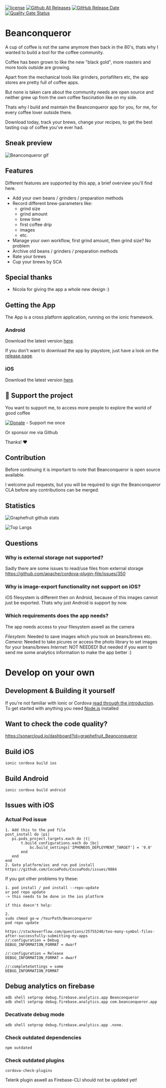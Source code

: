 [![license](https://img.shields.io/badge/license-GPL%203.0-brightgreen.svg)](https://www.gnu.org/licenses/gpl-3.0.en.html) [![Github All Releases](https://img.shields.io/github/downloads/graphefruit/beanconqueror/total.svg)](https://github.com/graphefruit/beanconqueror/releases) [![GitHub Release Date](https://img.shields.io/github/release-date/graphefruit/beanconqueror.svg)](https://github.com/graphefruit/beanconqueror/releases)
[![Quality Gate Status](https://sonarcloud.io/api/project_badges/measure?project=graphefruit_Beanconqueror&metric=alert_status)](https://sonarcloud.io/dashboard?id=graphefruit_Beanconqueror)
# Beanconqueror

A cup of coffee is not the same anymore then back in the 80's, thats why I wanted to build a tool for the coffee community.

Coffee has been grown to like the new "black gold", more roasters and more tools outside are growing.

Apart from the mechanical tools like grinders, portafilters etc, the app stores are pretty full of coffee apps.

But none is taken care about the community needs are open source and neither grew up from the own coffee fascination like on my side.

Thats why I build and maintain the Beanconqueror app for you, for me, for every coffee lover outside there.

Download today, track your brews, change your recipes, to get the best tasting cup of coffee you've ever had.

## Sneak preview
![Beanconqueror gif](demo/Beanconqueror.gif)

## Features

Different features are supported by this app, a brief overview you'll find here.

- Add your own beans / grinders / preparation methods
- Record different brew-parameters like:
  - grind size
  - grind amount
  - brew time
  - first coffee drip
  - images 
  - etc.
- Manage your own workflow, first grind amount, then grind size? No problem
- Archive old beans / grinders / preparation methods
- Rate your brews
- Cup your brews by SCA
 

## Special thanks

- Nicola for giving the app a whole new design :)

## Getting the App
The App is a cross platform application, running on the ionic framework. 


### Android
Download the latest version [here](https://play.google.com/store/apps/details?id=com.beanconqueror.app).

If you don't want to download the app by playstore, just have a look on the [release page](https://github.com/graphefruit/Beanconqueror/releases).

### iOS
Download the latest version [here](https://apps.apple.com/de/app/beanconqueror/id1445297158).

## :sparkling_heart: Support the project
You want to support me, to access more people to explore the world of good coffee

[![Donate](https://img.shields.io/badge/Donate-PayPal-green.svg)](https://www.paypal.me/LarsSaalbach) - Support me once

Or sponsor me via Github


Thanks! :heart:

## Contribution

Before continuing it is important to note that Beanconqueror is open source available.

I welcome pull requests, but you will be required to sign the Beanconqueror CLA before any contributions can be merged.

## Statistics

![Graphefruit github stats](https://github-readme-stats.vercel.app/api?username=graphefruit&theme=dark&repo=Beanconqueror)

![Top Langs](https://github-readme-stats.vercel.app/api/top-langs/?username=graphefruit&theme=dark)

## Questions

### Why is external storage not supported?
Sadly there are some issues to read/use files from external storage
https://github.com/apache/cordova-plugin-file/issues/350

### Why is image-export functionality not support on iOS?
iOS filesystem is different then on Android, because of this images cannot just be exported.
Thats why just Android is support by now.

### Which requirements does the app needs?
The app needs access to your filesystem aswell as the camera

*Filesytem*: Needed to save images which you took on beans/brews etc.
*Camera*: Needed to take picures or access the photo library to set images for your beans/brews
*Internet*: NOT NEEDED! But needed if you want to send me some analytics information to make the app better :)


# Develop on your own

## Development & Building it yourself

If you're not familiar with Ionic or Cordova [read through the introduction](http://ionicframework.com/docs/intro/installation/).  
To get started with anything you need [Node.js](https://nodejs.org/en/download/) installed



## Want to check the code quality?
https://sonarcloud.io/dashboard?id=graphefruit_Beanconqueror


## Build iOS
```
ionic cordova build ios
```

## Build Android
```
ionic cordova build android
```

## Issues with iOS

### Actual Pod issue
```
1. Add this to the pod file
post_install do |pi|
   pi.pods_project.targets.each do |t|
       t.build_configurations.each do |bc|
           bc.build_settings['IPHONEOS_DEPLOYMENT_TARGET'] = '9.0'
       end
   end
end
2. Goto platform/ios and run pod install
https://github.com/CocoaPods/CocoaPods/issues/9884
```
If you got other problems try these:
```
1. pod install / pod install --repo-update
or pod repo update
-> this needs to be done in the ios platform

if this doesn't help:

2.
sudo chmod go-w /YourPath/Beanconqueror
pod repo update

https://stackoverflow.com/questions/25755240/too-many-symbol-files-after-successfully-submitting-my-apps
//:configuration = Debug
DEBUG_INFORMATION_FORMAT = dwarf

//:configuration = Release
DEBUG_INFORMATION_FORMAT = dwarf

//:completeSettings = some
DEBUG_INFORMATION_FORMAT

```


## Debug analytics on firebase
```
adb shell setprop debug.firebase.analytics.app Beanconqueror
adb shell setprop debug.firebase.analytics.app com.beanconqueror.app
```
### Decativate debug mode
```
adb shell setprop debug.firebase.analytics.app .none.
```


### Check outdated dependencies
```
npm outdated
```

### Check outdated plugins
```
cordova-check-plugins
```
Telerik plugin aswell as Firebase-CLI should not be updated yet!
